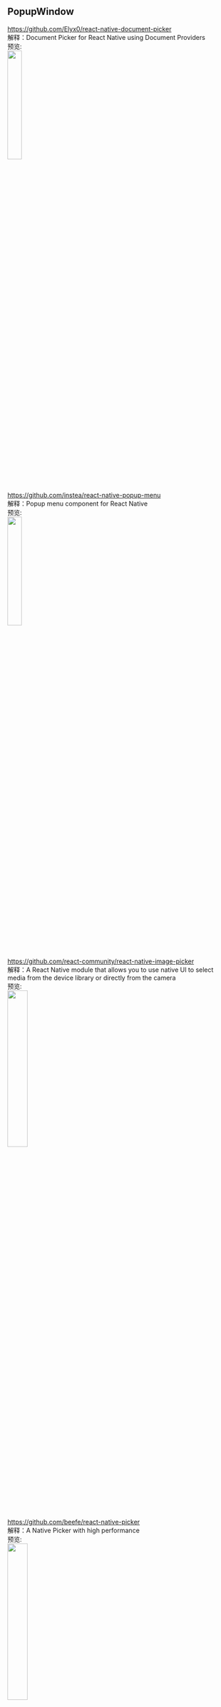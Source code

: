 ## PopupWindow


https://github.com/Elyx0/react-native-document-picker<br>
解释：Document Picker for React Native using Document Providers
<br>
预览:<br>
<img src="https://camo.githubusercontent.com/9e4ea16c14c26fbe32b411cfaec8db9b1d2b7285/687474703a2f2f692e737461636b2e696d6775722e636f6d2f64763069512e706e67" width="25%"/>
<br>

https://github.com/instea/react-native-popup-menu<br>
解释：Popup menu component for React Native
<br>
预览:<br>
<img src="https://github.com/instea/react-native-popup-menu/raw/master/android.demo.gif" width="25%"/>
<br>

https://github.com/react-community/react-native-image-picker<br>
解释：A React Native module that allows you to use native UI to select media from the device library or directly from the camera
<br>
预览:<br>
<img src="https://github.com/marcshilling/react-native-image-picker/raw/master/images/ios-image.png" width="30%"/>
<br>


https://github.com/beefe/react-native-picker<br>
解释：A Native Picker with high performance
<br>
预览:<br>
<img src="https://github.com/beefe/react-native-picker/raw/master/doc/ui4.jpg" width="30%"/>
<br>


https://github.com/jeanregisser/react-native-popover<br>
解释：A < Popover /> component for react-native
<br>
预览:<br>
<img src="https://raw.githubusercontent.com/jeanregisser/react-native-popover/master/Screenshots/animated.gif" width="25%"/>
<br>

https://github.com/maxs15/react-native-modalbox<br>
解释：A < Popover /> component for react-native
<br>
预览:<br>
<img src="https://camo.githubusercontent.com/d4a496a80e4159490d873dcc37e93b71d6da7e0b/687474703a2f2f692e696d6775722e636f6d2f3358554c4c74382e676966" width="25%"/>
<br>
